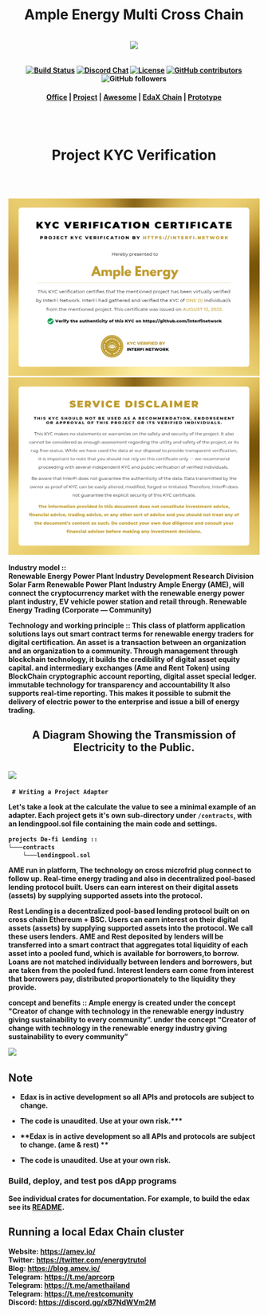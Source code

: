 <div align="center">
 <h1><b>Ample Energy Multi Cross Chain</h1><br>

<img src="https://github.com/energytrutol/ame-smart-contract-cross-chain/blob/main/images/ame-solar-energy.jpg" />
<br><br>
 <p>
    <a href="https://app.travis-ci.com/energytrutol/ame-liquidity"><img alt="Build Status" src="https://app.travis-ci.com/energytrutol/ame-liquidity.svg?branch=main" /></a>
    <a href="https://discord.com/channels/890451181862797324"><img alt="Discord Chat" src="https://img.shields.io/discord/890451181862797324?color=blueviolet" /></a>
    <a href="https://opensource.org/licenses/Apache-2.0"><img alt="License" src="https://img.shields.io/github/license/energytrutol/ame-liquidity?color=blue" /></a>
    <a href="https://img.shields.io/github/contributors/energytrutol/ame-liquidity" /><img alt="GitHub contributors" src="https://img.shields.io/github/contributors/energytrutol/ame-liquidity?color=yellow"></a>
    <img alt="GitHub followers" src="https://img.shields.io/github/followers/energytrutol?color=blue&logoColor=green&style=social">
  </p>

  <h4>
     <a href="https://aprcorp.co.th/">Office</a>
    <span> | </span>
    <a href="https://amev.io/">Project</a>
    <span> | </span>
    <a href="https://github.com/energytrutol/aws-ame">Awesome</a>
    <span> | </span>
    <a href="https://edaxchain.com">EdaX Chain</a>
    <span> | </span>
    <a href="https://github.com/energytrutol/ame-ts">Prototype</a>
  </h4>
</div>

<div align="center">
  <p><br><br>
 <h1> Project KYC Verification </h1>
  </p><br><br>
 </div><br> 

<img src="https://github.com/aprcorp/Ample-Energy-cross-chain/blob/main/images/KYC_VERIFICATION.png" />
<img src="https://github.com/aprcorp/Ample-Energy-cross-chain/blob/main/images/KYC_VERIFICATION_2.png" />

Industry model ::<br>
    Renewable Energy Power Plant Industry Development Research Division
Solar Farm Renewable Power Plant Industry  Ample Energy (AME),  will connect the cryptocurrency market with the renewable energy power plant industry, EV vehicle power station and retail through.  Renewable Energy Trading (Corporate — Community)

Technology and working principle ::
       This class of platform application solutions lays out smart contract terms for renewable energy traders for digital certification. An asset is a transaction between an organization and an organization to a community. Through management through blockchain technology, it builds the credibility of digital asset equity capital. and intermediary exchanges (Ame and Rent Token) using BlockChain cryptographic account reporting, digital asset special ledger. immutable technology for transparency and accountability It also supports real-time reporting. This makes it possible to submit the delivery of electric power to the enterprise and issue a bill of energy trading.
  
  <div align="center">
  <p>
 <h2> A Diagram Showing the Transmission of Electricity to the Public. </h2>
  </p>
 </div><br> 
 
<img src="https://github.com/energytrutol/ame-smart-contract-cross-chain/blob/main/images/diagram-lending.svg" />
     
     # Writing a Project Adapter


Let's take a look at the calculate the value to see a minimal example of an adapter. Each project gets it's own sub-directory under `/contracts`, with an lendingpool.sol file containing the main code and settings.

```
projects De-fi Lending ::
└───contracts
    └───lendingpool.sol
``` 
  <p>
    <strong>  AME run in platform, The technology on cross microfrid plug connect to follow up. Real-time energy trading and also in decentralized pool-based lending protocol built.
Users can earn interest on their digital assets (assets) by supplying supported assets into the protocol. </strong></p>
  <p>
   
 <strong>  Rest Lending is a decentralized pool-based lending protocol built on on cross chain Ethereum + BSC. Users can earn interest on their digital assets (assets) by supplying supported assets into the protocol. We call these users lenders. AME and Rest deposited by lenders will be transferred into a smart contract that aggregates total liquidity of each asset into a pooled fund, which is available for borrowers,to borrow. Loans are not matched individually between lenders and borrowers, but are taken from the pooled fund. Interest lenders earn come from interest that borrowers pay, distributed proportionately to the liquidity they provide.</strong></p>

concept and benefits ::
        Ample energy is created under  the concept "Creator of change with technology in the renewable energy industry giving sustainability to every community”.
under the concept "Creator of change with technology in the renewable energy industry giving sustainability to every community”

<img src="https://github.com/energytrutol/ame-smart-contract-cross-chain/blob/main/images/hub-connect-microgride-smart-chain.svg" />


## Note

* **Edax is in active development so all APIs and protocols are subject to change.**
* **The code is unaudited. Use at your own risk.*****

* **Edax is in active development so all APIs and protocols are subject to change. (ame & rest) **
* **The code is unaudited. Use at your own risk.**

### Build, deploy, and test pos dApp programs

See individual crates for documentation. For example, to build the edax see its [README](https://github.com/energytrutol/edax-dex/3v/masterplan/dex).

## Running a local Edax Chain cluster


 Website: https://amev.io/</br>
 Twitter: https://twitter.com/energytrutol</br>
 Blog: https://blog.amev.io/</br>
 Telegram: https://t.me/aprcorp</br>
 Telegram: https://t.me/amethailand</br>
 Telegram: https://t.me/restcomunity</br>
 Discord: https://discord.gg/xB7NdWVm2M

